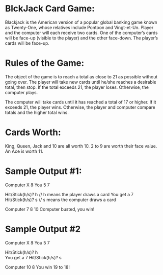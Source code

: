 # BlckJack Card Game:
Blackjack is the American version of a popular global banking game known as Twenty-One, whose relatives include Pontoon and Vingt-et-Un.
Player and the computer will each receive two cards.  One of the computer’s cards will be face-up (visible to the player) and the other face-down.  The player’s cards will be face-up.

  # Rules of the Game:
The object of the game is to reach a total as close to 21 as possible without going over.  The player will take new cards until he/she reaches a desirable total, then stop.  If the total exceeds 21, the player loses.  Otherwise, the computer plays.

The computer will take cards until it has reached a total of 17 or higher.  If it exceeds 21, the player wins.  Otherwise, the player and computer compare totals and the higher total wins.

  # Cards Worth:
King, Queen, Jack and 10 are all worth 10.  2 to 9 are worth their face value.  An Ace is worth  11.  

  # Sample Output #1:
Computer X 8
You 5 7

Hit/Stick(h/s)? h  // h means the player draws a card
You get a 7
Hit/Stick(h/s)? s  // s means the computer draws a card

Computer 7 8 10
Computer busted, you win!

  # Sample Output #2
Computer X 8
You 5 7

Hit/Stick(h/s)? h  
You get a 7
Hit/Stick(h/s)? s

Computer 10 8
You win 19 to 18!
